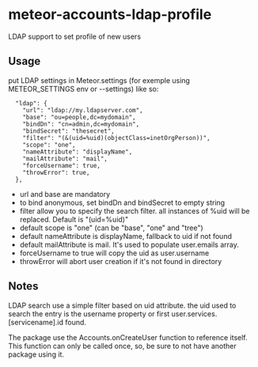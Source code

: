meteor-accounts-ldap-profile
==================

LDAP support to set profile of new users

## Usage

put LDAP settings in Meteor.settings (for exemple using METEOR_SETTINGS env or --settings) like so:

```
  "ldap": {
    "url": "ldap://my.ldapserver.com",
    "base": "ou=people,dc=mydomain",
    "bindDn": "cn=admin,dc=mydomain",
    "bindSecret": "thesecret",
    "filter": "(&(uid=%uid)(objectClass=inetOrgPerson))",
    "scope": "one",
    "nameAttribute": "displayName",
    "mailAttribute": "mail",
    "forceUsername": true,
    "throwError": true,
  },
```

* url and base are mandatory
* to bind anonymous, set bindDn and bindSecret to empty string
* filter allow you to specify the search filter. all instances of %uid will be replaced. Default is "(uid=%uid)"
* default scope is "one" (can be "base", "one" and "tree")
* default nameAttribute is displayName, fallback to uid if not found
* default mailAttribute is mail. It's used to populate user.emails array.
* forceUsername to true will copy the uid as user.username
* throwError will abort user creation if it's not found in directory

## Notes

LDAP search use a simple filter based on uid attribute. the uid used to search the entry is the username property or first user.services.[servicename].id found.

The package use the Accounts.onCreateUser function to reference itself. This function can only be called once, so, be sure to not have another package using it.

